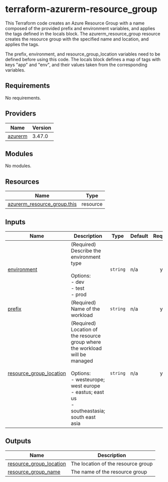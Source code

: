 # terraform-azurerm-resource_group
This Terraform code creates an Azure Resource Group with a name composed of the provided prefix and environment variables, and applies the tags defined in the locals block. The azurerm_resource_group resource creates the resource group with the specified name and location, and applies the tags.

The prefix, environment, and resource_group_location variables need to be defined before using this code. The locals block defines a map of tags with keys "app" and "env", and their values taken from the corresponding variables.
<!-- BEGIN_TF_DOCS -->
## Requirements

No requirements.

## Providers

| Name | Version |
|------|---------|
| <a name="provider_azurerm"></a> [azurerm](#provider\_azurerm) | 3.47.0 |

## Modules

No modules.

## Resources

| Name | Type |
|------|------|
| [azurerm_resource_group.this](https://registry.terraform.io/providers/hashicorp/azurerm/latest/docs/resources/resource_group) | resource |

## Inputs

| Name | Description | Type | Default | Required |
|------|-------------|------|---------|:--------:|
| <a name="input_environment"></a> [environment](#input\_environment) | (Required) Describe the environment type<br><br>  Options:<br>  - dev<br>  - test<br>  - prod | `string` | n/a | yes |
| <a name="input_prefix"></a> [prefix](#input\_prefix) | (Required) Name of the workload | `string` | n/a | yes |
| <a name="input_resource_group_location"></a> [resource\_group\_location](#input\_resource\_group\_location) | (Required) Location of the resource group where the workload will be managed<br><br>  Options:<br>  - westeurope; west europe<br>  - eastus; east us<br>  - southeastasia; south east asia | `string` | n/a | yes |

## Outputs

| Name | Description |
|------|-------------|
| <a name="output_resource_group_location"></a> [resource\_group\_location](#output\_resource\_group\_location) | The location of the resource group |
| <a name="output_resource_group_name"></a> [resource\_group\_name](#output\_resource\_group\_name) | The name of the resource group |
<!-- END_TF_DOCS -->